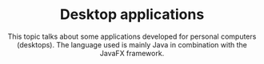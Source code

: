 ---
layout: topic
title: "Desktop applications"
subtitle: "This topic talks about some applications developed for personal computers (desktops). The language used is mainly Java in combination with the JavaFX framework."
background: '/img/topics/05.jpg'
---